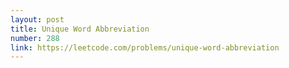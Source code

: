 ```yaml
---
layout: post
title: Unique Word Abbreviation
number: 288
link: https://leetcode.com/problems/unique-word-abbreviation
---
```

